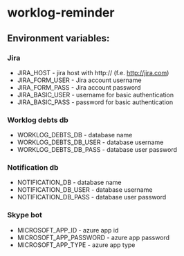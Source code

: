 # worklog-reminder

## Environment variables:

### Jira
- JIRA_HOST - jira host with http:// (f.e. http://jira.com)
- JIRA_FORM_USER - Jira account username
- JIRA_FORM_PASS - Jira account password
- JIRA_BASIC_USER - username for basic authentication
- JIRA_BASIC_PASS - password for basic authentication

### Worklog debts db
- WORKLOG_DEBTS_DB - database name
- WORKLOG_DEBTS_DB_USER - database username
- WORKLOG_DEBTS_DB_PASS - database user password

### Notification db
- NOTIFICATION_DB - database name
- NOTIFICATION_DB_USER - database username
- NOTIFICATION_DB_PASS - database user password

### Skype bot
- MICROSOFT_APP_ID - azure app id
- MICROSOFT_APP_PASSWORD - azure app password 
- MICROSOFT_APP_TYPE - azure app type
